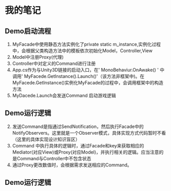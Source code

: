 # 我的笔记

## Demo启动流程

1. MyFacade中使用静态方法实例化了private static m_instance,实例化过程中，会根据父类构造方法中的模板依次初始化Model，Controller,View
1. Model中注册Proxy(代理)
1. Controller中对定义的Command进行注册
1. App.cs作为与Unity3D链接的启动入口，在' MonoBehaviur.OnAwake() ' 中调用' MyFacede.GetInstance().Launch()'（该方法非框架中)。在MyFacede.GetInstance()实例化MyFacade的过程中，会调用框架中的构造方法
1. MyDacede.Launch会发送Command 启动游戏逻辑



## Demo运行逻辑

2. 发送Command是指通过SendNotification，然后执行Facade中的NotifyObservers。这里就是一个Observer模式，具体实现方式代码暂时不看（这里的具体实现设计知识盲区）
2. Command 中执行具体的逻辑时，通过Facade和key来获取相应的Mediator(对应View)或Proxy(对应Model)，并执行相关的逻辑。应当注意的是Command与Controller中不包含状态
3. 通过Proxy更改数值时，会根据需求发送相应的Command。

## Demo运行逻辑
